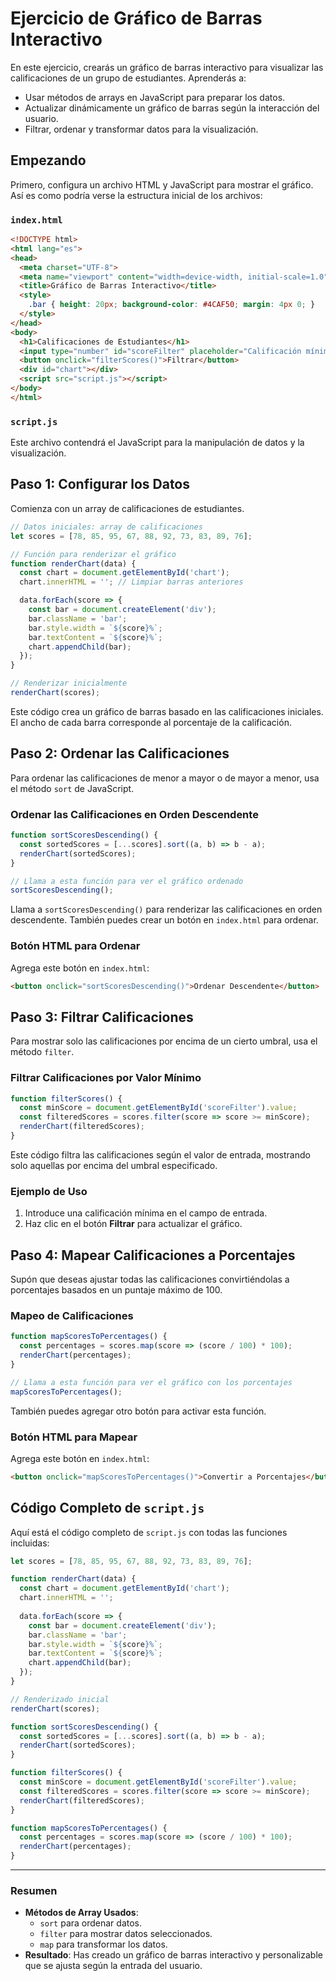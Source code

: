 # Ejercicio de Gráfico de Barras Interactivo

En este ejercicio, crearás un gráfico de barras interactivo para visualizar las calificaciones de un grupo de estudiantes. Aprenderás a:
- Usar métodos de arrays en JavaScript para preparar los datos.
- Actualizar dinámicamente un gráfico de barras según la interacción del usuario.
- Filtrar, ordenar y transformar datos para la visualización.

## Empezando

Primero, configura un archivo HTML y JavaScript para mostrar el gráfico. Así es como podría verse la estructura inicial de los archivos:

### `index.html`
```html
<!DOCTYPE html>
<html lang="es">
<head>
  <meta charset="UTF-8">
  <meta name="viewport" content="width=device-width, initial-scale=1.0">
  <title>Gráfico de Barras Interactivo</title>
  <style>
    .bar { height: 20px; background-color: #4CAF50; margin: 4px 0; }
  </style>
</head>
<body>
  <h1>Calificaciones de Estudiantes</h1>
  <input type="number" id="scoreFilter" placeholder="Calificación mínima">
  <button onclick="filterScores()">Filtrar</button>
  <div id="chart"></div>
  <script src="script.js"></script>
</body>
</html>
```

### `script.js`
Este archivo contendrá el JavaScript para la manipulación de datos y la visualización.

## Paso 1: Configurar los Datos

Comienza con un array de calificaciones de estudiantes.

```javascript
// Datos iniciales: array de calificaciones
let scores = [78, 85, 95, 67, 88, 92, 73, 83, 89, 76];

// Función para renderizar el gráfico
function renderChart(data) {
  const chart = document.getElementById('chart');
  chart.innerHTML = ''; // Limpiar barras anteriores

  data.forEach(score => {
    const bar = document.createElement('div');
    bar.className = 'bar';
    bar.style.width = `${score}%`;
    bar.textContent = `${score}%`;
    chart.appendChild(bar);
  });
}

// Renderizar inicialmente
renderChart(scores);
```

Este código crea un gráfico de barras basado en las calificaciones iniciales. El ancho de cada barra corresponde al porcentaje de la calificación.

## Paso 2: Ordenar las Calificaciones

Para ordenar las calificaciones de menor a mayor o de mayor a menor, usa el método `sort` de JavaScript.

### Ordenar las Calificaciones en Orden Descendente

```javascript
function sortScoresDescending() {
  const sortedScores = [...scores].sort((a, b) => b - a);
  renderChart(sortedScores);
}

// Llama a esta función para ver el gráfico ordenado
sortScoresDescending();
```

Llama a `sortScoresDescending()` para renderizar las calificaciones en orden descendente. También puedes crear un botón en `index.html` para ordenar.

### Botón HTML para Ordenar
Agrega este botón en `index.html`:
```html
<button onclick="sortScoresDescending()">Ordenar Descendente</button>
```

## Paso 3: Filtrar Calificaciones

Para mostrar solo las calificaciones por encima de un cierto umbral, usa el método `filter`.

### Filtrar Calificaciones por Valor Mínimo

```javascript
function filterScores() {
  const minScore = document.getElementById('scoreFilter').value;
  const filteredScores = scores.filter(score => score >= minScore);
  renderChart(filteredScores);
}
```

Este código filtra las calificaciones según el valor de entrada, mostrando solo aquellas por encima del umbral especificado.

### Ejemplo de Uso
1. Introduce una calificación mínima en el campo de entrada.
2. Haz clic en el botón **Filtrar** para actualizar el gráfico.

## Paso 4: Mapear Calificaciones a Porcentajes

Supón que deseas ajustar todas las calificaciones convirtiéndolas a porcentajes basados en un puntaje máximo de 100.

### Mapeo de Calificaciones

```javascript
function mapScoresToPercentages() {
  const percentages = scores.map(score => (score / 100) * 100);
  renderChart(percentages);
}

// Llama a esta función para ver el gráfico con los porcentajes
mapScoresToPercentages();
```

También puedes agregar otro botón para activar esta función.

### Botón HTML para Mapear
Agrega este botón en `index.html`:
```html
<button onclick="mapScoresToPercentages()">Convertir a Porcentajes</button>
```

## Código Completo de `script.js`

Aquí está el código completo de `script.js` con todas las funciones incluidas:

```javascript
let scores = [78, 85, 95, 67, 88, 92, 73, 83, 89, 76];

function renderChart(data) {
  const chart = document.getElementById('chart');
  chart.innerHTML = '';
  
  data.forEach(score => {
    const bar = document.createElement('div');
    bar.className = 'bar';
    bar.style.width = `${score}%`;
    bar.textContent = `${score}%`;
    chart.appendChild(bar);
  });
}

// Renderizado inicial
renderChart(scores);

function sortScoresDescending() {
  const sortedScores = [...scores].sort((a, b) => b - a);
  renderChart(sortedScores);
}

function filterScores() {
  const minScore = document.getElementById('scoreFilter').value;
  const filteredScores = scores.filter(score => score >= minScore);
  renderChart(filteredScores);
}

function mapScoresToPercentages() {
  const percentages = scores.map(score => (score / 100) * 100);
  renderChart(percentages);
}
```

---

### Resumen

- **Métodos de Array Usados**:
  - `sort` para ordenar datos.
  - `filter` para mostrar datos seleccionados.
  - `map` para transformar los datos.
- **Resultado**: Has creado un gráfico de barras interactivo y personalizable que se ajusta según la entrada del usuario.
